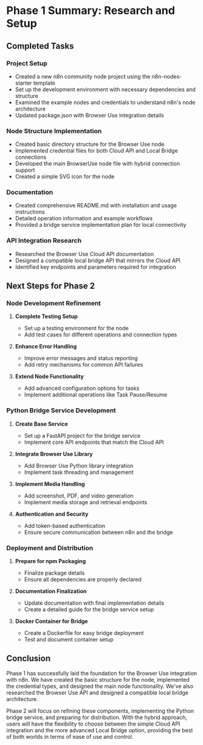# Phase 1 Summary: Research and Setup

## Completed Tasks

### Project Setup
- Created a new n8n community node project using the n8n-nodes-starter template
- Set up the development environment with necessary dependencies and structure
- Examined the example nodes and credentials to understand n8n's node architecture
- Updated package.json with Browser Use integration details

### Node Structure Implementation
- Created basic directory structure for the Browser Use node
- Implemented credential files for both Cloud API and Local Bridge connections
- Developed the main BrowserUse node file with hybrid connection support
- Created a simple SVG icon for the node

### Documentation
- Created comprehensive README.md with installation and usage instructions
- Detailed operation information and example workflows
- Provided a bridge service implementation plan for local connectivity

### API Integration Research
- Researched the Browser Use Cloud API documentation
- Designed a compatible local bridge API that mirrors the Cloud API
- Identified key endpoints and parameters required for integration

## Next Steps for Phase 2

### Node Development Refinement
1. **Complete Testing Setup**
   - Set up a testing environment for the node
   - Add test cases for different operations and connection types

2. **Enhance Error Handling**
   - Improve error messages and status reporting
   - Add retry mechanisms for common API failures

3. **Extend Node Functionality**
   - Add advanced configuration options for tasks
   - Implement additional operations like Task Pause/Resume

### Python Bridge Service Development
1. **Create Base Service**
   - Set up a FastAPI project for the bridge service
   - Implement core API endpoints that match the Cloud API

2. **Integrate Browser Use Library**
   - Add Browser Use Python library integration
   - Implement task threading and management

3. **Implement Media Handling**
   - Add screenshot, PDF, and video generation
   - Implement media storage and retrieval endpoints

4. **Authentication and Security**
   - Add token-based authentication
   - Ensure secure communication between n8n and the bridge

### Deployment and Distribution
1. **Prepare for npm Packaging**
   - Finalize package details
   - Ensure all dependencies are properly declared

2. **Documentation Finalization**
   - Update documentation with final implementation details
   - Create a detailed guide for the bridge service setup

3. **Docker Container for Bridge**
   - Create a Dockerfile for easy bridge deployment
   - Test and document container setup

## Conclusion

Phase 1 has successfully laid the foundation for the Browser Use integration with n8n. We have created the basic structure for the node, implemented the credential types, and designed the main node functionality. We've also researched the Browser Use API and designed a compatible local bridge architecture.

Phase 2 will focus on refining these components, implementing the Python bridge service, and preparing for distribution. With the hybrid approach, users will have the flexibility to choose between the simple Cloud API integration and the more advanced Local Bridge option, providing the best of both worlds in terms of ease of use and control. 